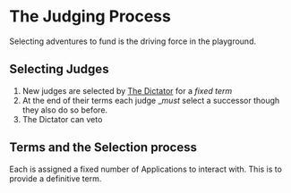 # The Judging Process
Selecting adventures to fund is the driving force in the playground.

## Selecting Judges

1. New judges are selected by [The Dictator](/PlIPs) for a _fixed term_
2. At the end of their terms each judge __must_ select a successor though they
   also do so before.
3. The Dictator can veto

## Terms and the Selection process
Each is assigned a fixed number of Applications to interact with. This is to
provide a definitive term.
